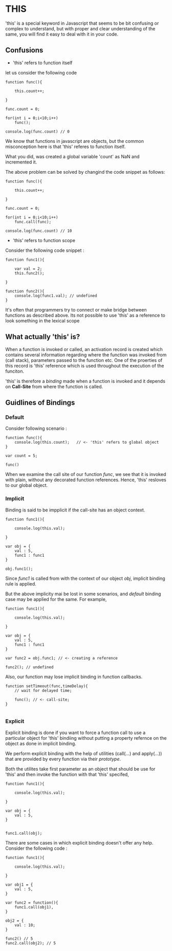 # THIS

'this' is a special keyword in Javascript that seems to be bit confusing or complex to understand, but with proper and clear understanding of the same, you will find it easy to deal with it in your code.

## Confusions

* 'this' refers to function itself

let us consider the following code

```
function func(){

	this.count++;

}

func.count = 0;

for(int i = 0;i<10;i++)
	func();

console.log(func.count) // 0
```

We know that functions in javascript are objects, but the common misconception here is that 'this' referes to function itself.

What you did, was created a global variable 'count' as NaN and incremented it.

The above problem can be solved by changind the code snippet as follows:

```
function func(){

	this.count++;

}

func.count = 0;

for(int i = 0;i<10;i++)
	func.call(func);

console.log(func.count) // 10
```


+ 'this' refers to function scope

Consider the following code snippet : 

``` 
function func1(){

	var val = 2;
	this.func2();

}

function func2(){
	console.log(func1.val); // undefined
}

```

It's often that programmers try to connect or make bridge between functions as described above. Its not possible to use 'this' as a reference to look something in the lexical scope


## What actually 'this' is?

When a function is invoked or called, an activation record is created which contains several information regarding where the function was invoked from (call stack), parameters passed to the function etc. One of the proerties of this record is 'this' reference which is used throughout the execution of the funciton.


'this' is therefore a _binding_ made when a function is invoked and it depends on **Call-Site** from where the function is called.


## Guidlines of Bindings

### Default 

Consider following scenario : 

```
function func(){
	console.log(this.count);   // <- 'this' refers to global object  
}

var count = 5;

func()

```

When we examine the call site of our function _func_, we see that it is invoked with plain, without any decorated function references. Hence, 'this' resloves to our global object.

### Implicit

Binding is said to be impplicit if the call-site has an object context.

```
function func1(){

	console.log(this.val);

}

var obj = {
	val : 5,
	func1 : func1
}

obj.func1();

```

Since _func1_ is called from with the context of our object _obj_, implicit binding rule is applied.

But the above implicity mai be lost in some scenarios, and _default_  binding case may be applied for the same. For example, 

```
function func1(){

	console.log(this.val);

}

var obj = {
	val : 5,
	func1 : func1
}

var func2 = obj.func1; // <- creating a reference

func2(); // undefined

```

Also, our function may lose implicit binding in function callbacks.

```
function setTimeout(func,timeDelay){
	// wait for delayed time;

	func(); // <- call-site;
}


```

### Explicit

Explicit binding is done if you want to force a function call to use a particular object for 'this' bindiing without putting a property refernce on the object as done in implicit binding.

We perform explicit binding with the help of utilities (call(...) and apply(...)) that are provided by every function via their _prototype_.

Both the utilites take first parameter as an object that should be use for 'this' and then invoke the function with that 'this' specifed, 

```
function func1(){

	console.log(this.val);

}

var obj = {
	val : 5,
}


func1.call(obj);

```

There are some cases in which explicit binding doesn't offer any help. Consider the following code : 


```
function func1(){

	console.log(this.val);

}

var obj1 = {
	val : 5,
}

var func2 = function(){
	func1.call(obj1),
}

obj2 = {
	val : 10;
}

func2() // 5
func2.call(obj2); // 5

```
